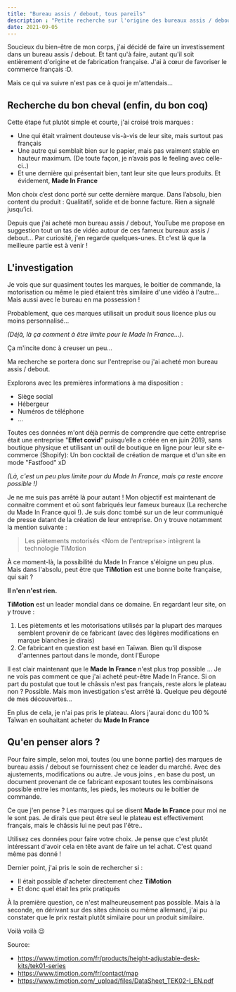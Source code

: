 ```yaml
---
title: "Bureau assis / debout, tous pareils"
description : "Petite recherche sur l'origine des bureaux assis / debout. Le résultat n'est pas ce à quoi on s'attend !"
date: 2021-09-05
---
```


Soucieux du bien-être de mon corps, j'ai décidé de faire un investissement dans un bureau assis / debout. Et tant qu'à faire, autant qu'il soit entièrement d'origine et de fabrication française. J'ai à cœur de favoriser le commerce français :D.

Mais ce qui va suivre n'est pas ce à quoi je m'attendais...

## Recherche du bon cheval (enfin, du bon coq)

Cette étape fut plutôt simple et courte, j'ai croisé trois marques :
- Une qui était vraiment douteuse vis-à-vis de leur site, mais surtout pas français
- Une autre qui semblait bien sur le papier, mais pas vraiment stable en hauteur maximum. (De toute façon, je n’avais pas le feeling avec celle-ci..)
- Et une dernière qui présentait bien, tant leur site que leurs produits. Et évidement, **Made In France**

Mon choix c’est donc porté sur cette dernière marque. Dans l’absolu, bien content du produit : Qualitatif, solide et de bonne facture. Rien a signalé jusqu’ici.

Depuis que j'ai acheté mon bureau assis / debout, YouTube me propose en suggestion tout un tas de vidéo autour de ces fameux bureaux assis / debout... Par curiosité, j'en regarde quelques-unes. Et c'est là que la meilleure partie est à venir !

## L'investigation

Je vois que sur quasiment toutes les marques, le boitier de commande, la motorisation ou même le pied étaient très similaire d'une vidéo à l'autre… Mais aussi avec le bureau en ma possession !

Probablement, que ces marques utilisait un produit sous licence plus ou moins personnalisé...

_(Déjà, là ça comment à être limite pour le Made In France...)_.

Ça m'incite donc à creuser un peu...

Ma recherche se portera donc sur l'entreprise ou j'ai acheté mon bureau assis / debout.

Explorons avec les premières informations à ma disposition :
- Siège social
- Hébergeur
- Numéros de téléphone
- ...

Toutes ces données m'ont déjà permis de comprendre que cette entreprise était une entreprise "**Effet covid**" puisqu’elle a créée en en juin 2019, sans boutique physique et utilisant un outil de boutique en ligne pour leur site e-commerce (Shopify): Un bon cocktail de création de marque et d'un site en mode "Fastfood" xD

_(Là, c'est un peu plus limite pour du Made In France, mais ça reste encore possible !)_

Je ne me suis pas arrêté là pour autant ! Mon objectif est maintenant de connaitre comment et où sont fabriqués leur fameux bureaux (La recherche du Made In France quoi !). Je suis donc tombé sur un de leur communiqué de presse datant de la création de leur entreprise. On y trouve notamment la mention suivante :

> Les piètements motorisés <Nom de l'entreprise> intègrent la technologie TiMotion

À ce moment-là, la possibilité du Made In France s'éloigne un peu plus. Mais dans l'absolu, peut être que **TiMotion** est une bonne boite française, qui sait ?

**Il n'en n'est rien.**

**TiMotion** est un leader mondial dans ce domaine. En regardant leur site, on y trouve :

1. Les piètements et les motorisations utilisés par la plupart des marques semblent provenir de ce fabricant (avec des légères modifications en marque blanches je dirais)
2. Ce fabricant en question est basé en Taïwan. Bien qu'il dispose d'antennes partout dans le monde, dont l'Europe

Il est clair maintenant que le **Made In France** n'est plus trop possible ... Je ne vois pas comment ce que j'ai acheté peut-être Made In France. Si on part du postulat que tout le châssis n'est pas français, reste alors le plateau non ? Possible. Mais mon investigation s'est arrêté là. Quelque peu dégouté de mes découvertes...

En plus de cela, je n'ai pas pris le plateau. Alors j'aurai donc du 100 % Taïwan en souhaitant acheter du **Made In France**


## Qu'en penser alors ?

Pour faire simple, selon moi, toutes (ou une bonne partie) des marques de bureau assis / debout se fournissent chez ce leader du marché. Avec des ajustements, modifications ou autre. Je vous joins , en base du post, un document provenant de ce fabricant exposant toutes les combinaisons possible entre les montants, les pieds, les moteurs ou le boitier de commande.

Ce que j'en pense ? Les marques qui se disent **Made In France** pour moi ne le sont pas. Je dirais que peut être seul le plateau est effectivement français, mais le châssis lui ne peut pas l'être..

Utilisez ces données pour faire votre choix. Je pense que c'est plutôt intéressant d'avoir cela en tête avant de faire un tel achat. C'est quand même pas donné !

Dernier point, j'ai pris le soin de rechercher si :
- Il était possible d'acheter directement chez **TiMotion**
- Et donc quel était les prix pratiqués

À la première question, ce n'est malheureusement pas possible. Mais à la seconde, en dérivant sur des sites chinois ou même allemand, j'ai pu constater que le prix restait plutôt similaire pour un produit similaire.

Voilà voilà 😉

Source: 
- https://www.timotion.com/fr/products/height-adjustable-desk-kits/tek01-series
- https://www.timotion.com/fr/contact/map
- https://www.timotion.com/_upload/files/DataSheet_TEK02-I_EN.pdf 